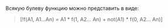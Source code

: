 Всякую булеву функцию можно представить в виде: 
>[!f(A1, A1...An) = A1 * f(1, A2... An) + not(A1) * f(0, A2... An)]